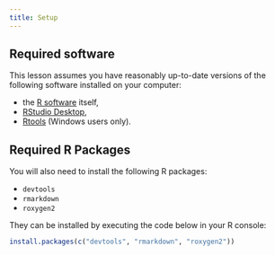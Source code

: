 ```yaml
---
title: Setup
---
```


## Required software

This lesson assumes you have reasonably up-to-date versions of the following software installed on your computer:

- the [R software](https://cran.r-project.org/mirrors.html) itself,
- [RStudio Desktop](https://www.rstudio.com/products/rstudio/download/#download),
- [Rtools](https://cran.r-project.org/bin/windows/Rtools/) (Windows users only).

## Required R Packages

You will also need to install the following R packages:

- `devtools`
- `rmarkdown`
- `roxygen2`

They can be installed by executing the code below in your R console:

```r
install.packages(c("devtools", "rmarkdown", "roxygen2"))
```




